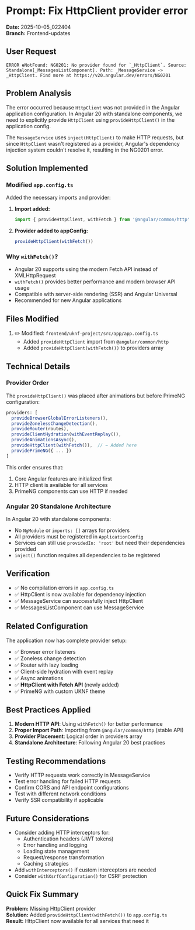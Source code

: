 # Prompt: Fix HttpClient provider error

**Date:** 2025-10-05_022404  
**Branch:** Frontend-updates

## User Request
```
ERROR ɵNotFound: NG0201: No provider found for `_HttpClient`. Source: Standalone[_MessagesListComponent]. Path: _MessageService -> _HttpClient. Find more at https://v20.angular.dev/errors/NG0201
```

## Problem Analysis
The error occurred because `HttpClient` was not provided in the Angular application configuration. In Angular 20 with standalone components, we need to explicitly provide `HttpClient` using `provideHttpClient()` in the application config.

The `MessageService` uses `inject(HttpClient)` to make HTTP requests, but since `HttpClient` wasn't registered as a provider, Angular's dependency injection system couldn't resolve it, resulting in the NG0201 error.

## Solution Implemented

### Modified `app.config.ts`
Added the necessary imports and provider:

1. **Import added:**
   ```typescript
   import { provideHttpClient, withFetch } from '@angular/common/http';
   ```

2. **Provider added to appConfig:**
   ```typescript
   provideHttpClient(withFetch())
   ```

### Why `withFetch()`?
- Angular 20 supports using the modern Fetch API instead of XMLHttpRequest
- `withFetch()` provides better performance and modern browser API usage
- Compatible with server-side rendering (SSR) and Angular Universal
- Recommended for new Angular applications

## Files Modified
1. ✏️ Modified: `frontend/uknf-project/src/app/app.config.ts`
   - Added `provideHttpClient` import from `@angular/common/http`
   - Added `provideHttpClient(withFetch())` to providers array

## Technical Details

### Provider Order
The `provideHttpClient()` was placed after animations but before PrimeNG configuration:
```typescript
providers: [
  provideBrowserGlobalErrorListeners(),
  provideZonelessChangeDetection(),
  provideRouter(routes), 
  provideClientHydration(withEventReplay()),
  provideAnimationsAsync(),
  provideHttpClient(withFetch()),  // ← Added here
  providePrimeNG({ ... })
]
```

This order ensures that:
1. Core Angular features are initialized first
2. HTTP client is available for all services
3. PrimeNG components can use HTTP if needed

### Angular 20 Standalone Architecture
In Angular 20 with standalone components:
- No `NgModule` or `imports: []` arrays for providers
- All providers must be registered in `ApplicationConfig`
- Services can still use `providedIn: 'root'` but need their dependencies provided
- `inject()` function requires all dependencies to be registered

## Verification
- ✅ No compilation errors in `app.config.ts`
- ✅ HttpClient is now available for dependency injection
- ✅ MessageService can successfully inject HttpClient
- ✅ MessagesListComponent can use MessageService

## Related Configuration
The application now has complete provider setup:
- ✅ Browser error listeners
- ✅ Zoneless change detection
- ✅ Router with lazy loading
- ✅ Client-side hydration with event replay
- ✅ Async animations
- ✅ **HttpClient with Fetch API** (newly added)
- ✅ PrimeNG with custom UKNF theme

## Best Practices Applied
1. **Modern HTTP API**: Using `withFetch()` for better performance
2. **Proper Import Path**: Importing from `@angular/common/http` (stable API)
3. **Provider Placement**: Logical order in providers array
4. **Standalone Architecture**: Following Angular 20 best practices

## Testing Recommendations
- Verify HTTP requests work correctly in MessageService
- Test error handling for failed HTTP requests
- Confirm CORS and API endpoint configurations
- Test with different network conditions
- Verify SSR compatibility if applicable

## Future Considerations
- Consider adding HTTP interceptors for:
  - Authentication headers (JWT tokens)
  - Error handling and logging
  - Loading state management
  - Request/response transformation
  - Caching strategies
- Add `withInterceptors()` if custom interceptors are needed
- Consider `withXsrfConfiguration()` for CSRF protection

## Quick Fix Summary
**Problem:** Missing HttpClient provider  
**Solution:** Added `provideHttpClient(withFetch())` to `app.config.ts`  
**Result:** HttpClient now available for all services that need it
